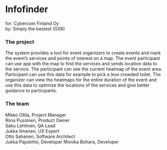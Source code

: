 # Infofinder
for: Cybercom Finland Oy  
by: Simply the bestest (G06)

### The project
The system provides a tool for event organizers to create events and mark the event’s services and points of interest on a map. The event participant can use app with the map to find the services and sends location data to the service. The participant can see the current heatmap of the event area. Participant can use this data for example to pick a less crowded toilet. The organizer can view the heatmaps for the entire duration of the event and use this data to optimize the locations of the services and give better guidance to participants. 

### The team
Mikko Ollila, Project Manager  
Riina Pussinen, Product Owner  
Saku Lehtinen, QA Lead  
Jukka Ilmanen, UX Expert  
Otto Sahanen, Software Architect  
Jukka Pajulehto, Developer 
Monika Bohara, Developer  
